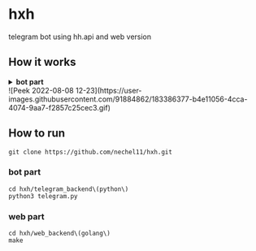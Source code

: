 # hxh
telegram bot using hh.api and web version

## How it works
<details>
<summary><b>bot part</b></summary><br>
![Peek 2022-08-08 12-23](https://user-images.githubusercontent.com/91884862/183386377-b4e11056-4cca-4074-9aa7-f2857c25cec3.gif)
</details>
![Peek 2022-08-08 12-23](https://user-images.githubusercontent.com/91884862/183386377-b4e11056-4cca-4074-9aa7-f2857c25cec3.gif)


## How to run 
```
git clone https://github.com/nechel11/hxh.git
```
### bot part
```
cd hxh/telegram_backend\(python\)
python3 telegram.py
```
### web part
```
cd hxh/web_backend\(golang\)
make
```

